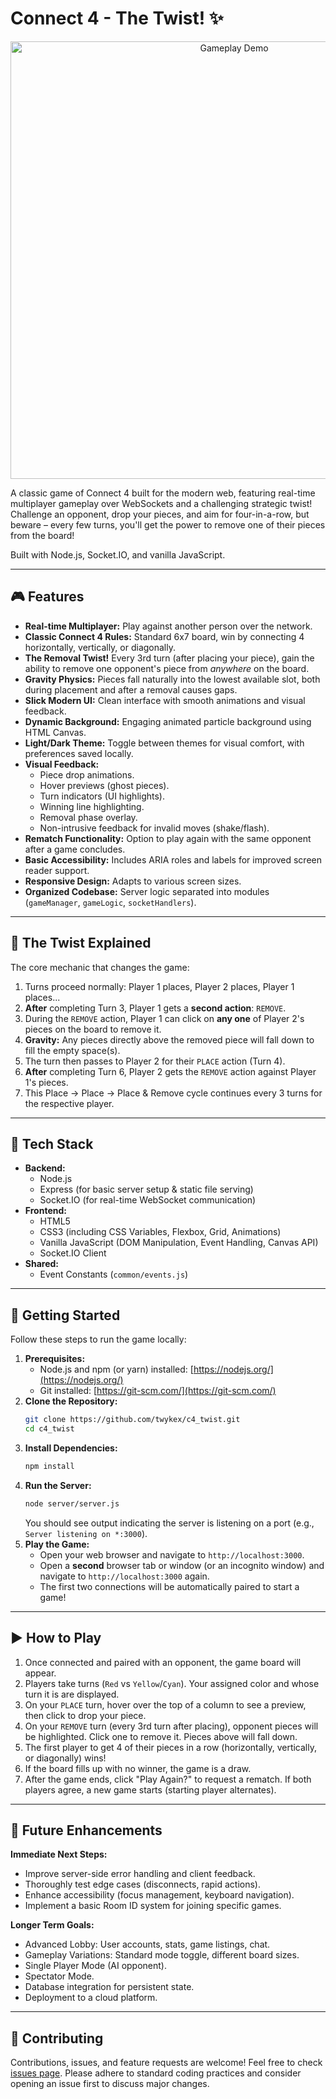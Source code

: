 # Connect 4 - The Twist! ✨

<p align="center">
  <!-- IMPORTANT: Replace this with an actual screenshot or GIF! -->
  <!-- Create a 'docs' folder in your project root, add demo.gif there -->
  <img src="./docs/demo.gif" alt="Gameplay Demo" width="700"/>
</p>

A classic game of Connect 4 built for the modern web, featuring real-time multiplayer gameplay over WebSockets and a challenging strategic twist! Challenge an opponent, drop your pieces, and aim for four-in-a-row, but beware – every few turns, you'll get the power to remove one of their pieces from the board!

Built with Node.js, Socket.IO, and vanilla JavaScript.

---

## 🎮 Features

*   **Real-time Multiplayer:** Play against another person over the network.
*   **Classic Connect 4 Rules:** Standard 6x7 board, win by connecting 4 horizontally, vertically, or diagonally.
*   **The Removal Twist!** Every 3rd turn (after placing your piece), gain the ability to remove one opponent's piece from *anywhere* on the board.
*   **Gravity Physics:** Pieces fall naturally into the lowest available slot, both during placement and after a removal causes gaps.
*   **Slick Modern UI:** Clean interface with smooth animations and visual feedback.
*   **Dynamic Background:** Engaging animated particle background using HTML Canvas.
*   **Light/Dark Theme:** Toggle between themes for visual comfort, with preferences saved locally.
*   **Visual Feedback:**
    *   Piece drop animations.
    *   Hover previews (ghost pieces).
    *   Turn indicators (UI highlights).
    *   Winning line highlighting.
    *   Removal phase overlay.
    *   Non-intrusive feedback for invalid moves (shake/flash).
*   **Rematch Functionality:** Option to play again with the same opponent after a game concludes.
*   **Basic Accessibility:** Includes ARIA roles and labels for improved screen reader support.
*   **Responsive Design:** Adapts to various screen sizes.
*   **Organized Codebase:** Server logic separated into modules (`gameManager`, `gameLogic`, `socketHandlers`).

---

## 🔄 The Twist Explained

The core mechanic that changes the game:

1.  Turns proceed normally: Player 1 places, Player 2 places, Player 1 places...
2.  **After** completing Turn 3, Player 1 gets a **second action**: `REMOVE`.
3.  During the `REMOVE` action, Player 1 can click on **any one** of Player 2's pieces on the board to remove it.
4.  **Gravity:** Any pieces directly above the removed piece will fall down to fill the empty space(s).
5.  The turn then passes to Player 2 for their `PLACE` action (Turn 4).
6.  **After** completing Turn 6, Player 2 gets the `REMOVE` action against Player 1's pieces.
7.  This Place -> Place -> Place & Remove cycle continues every 3 turns for the respective player.

---

## 🔧 Tech Stack

*   **Backend:**
    *   Node.js
    *   Express (for basic server setup & static file serving)
    *   Socket.IO (for real-time WebSocket communication)
*   **Frontend:**
    *   HTML5
    *   CSS3 (including CSS Variables, Flexbox, Grid, Animations)
    *   Vanilla JavaScript (DOM Manipulation, Event Handling, Canvas API)
    *   Socket.IO Client
*   **Shared:**
    *   Event Constants (`common/events.js`)

---

## 🚀 Getting Started

Follow these steps to run the game locally:

1.  **Prerequisites:**
    *   Node.js and npm (or yarn) installed: [https://nodejs.org/](https://nodejs.org/)
    *   Git installed: [https://git-scm.com/](https://git-scm.com/)
2.  **Clone the Repository:**
    ```bash
    git clone https://github.com/twykex/c4_twist.git
    cd c4_twist
    ```
3.  **Install Dependencies:**
    ```bash
    npm install
    ```
4.  **Run the Server:**
    ```bash
    node server/server.js
    ```
    You should see output indicating the server is listening on a port (e.g., `Server listening on *:3000`).
5.  **Play the Game:**
    *   Open your web browser and navigate to `http://localhost:3000`.
    *   Open a **second** browser tab or window (or an incognito window) and navigate to `http://localhost:3000` again.
    *   The first two connections will be automatically paired to start a game!

---

## ▶️ How to Play

1.  Once connected and paired with an opponent, the game board will appear.
2.  Players take turns (`Red` vs `Yellow`/`Cyan`). Your assigned color and whose turn it is are displayed.
3.  On your `PLACE` turn, hover over the top of a column to see a preview, then click to drop your piece.
4.  On your `REMOVE` turn (every 3rd turn after placing), opponent pieces will be highlighted. Click one to remove it. Pieces above will fall down.
5.  The first player to get 4 of their pieces in a row (horizontally, vertically, or diagonally) wins!
6.  If the board fills up with no winner, the game is a draw.
7.  After the game ends, click "Play Again?" to request a rematch. If both players agree, a new game starts (starting player alternates).

---

## 🔮 Future Enhancements

**Immediate Next Steps:**

*   Improve server-side error handling and client feedback.
*   Thoroughly test edge cases (disconnects, rapid actions).
*   Enhance accessibility (focus management, keyboard navigation).
*   Implement a basic Room ID system for joining specific games.

**Longer Term Goals:**

*   Advanced Lobby: User accounts, stats, game listings, chat.
*   Gameplay Variations: Standard mode toggle, different board sizes.
*   Single Player Mode (AI opponent).
*   Spectator Mode.
*   Database integration for persistent state.
*   Deployment to a cloud platform.

---

## 🤝 Contributing

Contributions, issues, and feature requests are welcome! Feel free to check [issues page](https://github.com/twykex/c4_twist/issues). Please adhere to standard coding practices and consider opening an issue first to discuss major changes.

